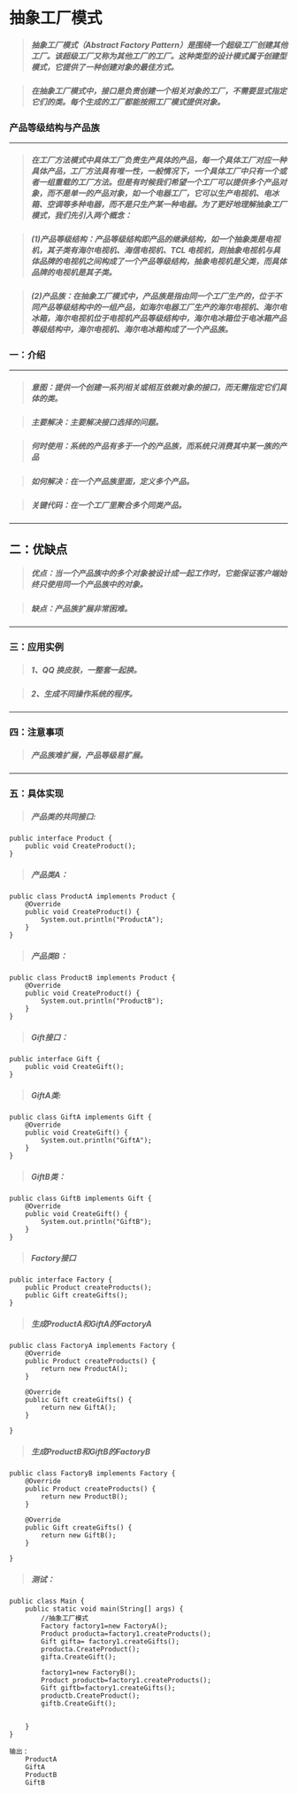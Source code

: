# **抽象工厂模式**
>##### 抽象工厂模式（Abstract Factory Pattern）是围绕一个超级工厂创建其他工厂。该超级工厂又称为其他工厂的工厂。这种类型的设计模式属于创建型模式，它提供了一种创建对象的最佳方式。

>##### 在抽象工厂模式中，接口是负责创建一个相关对象的工厂，不需要显式指定它们的类。每个生成的工厂都能按照工厂模式提供对象。

###  **产品等级结构与产品族**
---
>##### 在工厂方法模式中具体工厂负责生产具体的产品，每一个具体工厂对应一种具体产品，工厂方法具有唯一性，一般情况下，一个具体工厂中只有一个或者一组重载的工厂方法。但是有时候我们希望一个工厂可以提供多个产品对象，而不是单一的产品对象，如一个电器工厂，它可以生产电视机、电冰箱、空调等多种电器，而不是只生产某一种电器。为了更好地理解抽象工厂模式，我们先引入两个概念：

>##### (1)产品等级结构：产品等级结构即产品的继承结构，如一个抽象类是电视机，其子类有海尔电视机、海信电视机、TCL 电视机，则抽象电视机与具体品牌的电视机之间构成了一个产品等级结构，抽象电视机是父类，而具体品牌的电视机是其子类。

>##### (2)产品族：在抽象工厂模式中，产品族是指由同一个工厂生产的，位于不同产品等级结构中的一组产品，如海尔电器工厂生产的海尔电视机、海尔电冰箱，海尔电视机位于电视机产品等级结构中，海尔电冰箱位于电冰箱产品等级结构中，海尔电视机、海尔电冰箱构成了一个产品族。

###  一：**介绍**

---

>#####  意图：提供一个创建一系列相关或相互依赖对象的接口，而无需指定它们具体的类。

>##### 主要解决：主要解决接口选择的问题。

>##### 何时使用：系统的产品有多于一个的产品族，而系统只消费其中某一族的产品

>##### 如何解决：在一个产品族里面，定义多个产品。

>##### 关键代码：在一个工厂里聚合多个同类产品。

---
##  二：**优缺点**
>##### 优点：当一个产品族中的多个对象被设计成一起工作时，它能保证客户端始终只使用同一个产品族中的对象。

>##### 缺点：产品族扩展非常困难。

---
###  三：**应用实例**

>#####  1、QQ 换皮肤，一整套一起换。

>##### 2、生成不同操作系统的程序。

---


###  四：**注意事项**
>##### 产品族难扩展，产品等级易扩展。

---

###  五：**具体实现**

>##### 产品类的共同接口:

```
public interface Product {
    public void CreateProduct();
}
```

>##### 产品类A：

```
public class ProductA implements Product {
    @Override
    public void CreateProduct() {
        System.out.println("ProductA");
    }
}

```
>##### 产品类B：

```
public class ProductB implements Product {
    @Override
    public void CreateProduct() {
        System.out.println("ProductB");
    }
}

```
>##### Gift接口：

```
public interface Gift {
    public void CreateGift();
}
```
>##### GiftA类:

```
public class GiftA implements Gift {
    @Override
    public void CreateGift() {
        System.out.println("GiftA");
    }
}
```

>##### GiftB类：

```
public class GiftB implements Gift {
    @Override
    public void CreateGift() {
        System.out.println("GiftB");
    }
}
```

>##### Factory接口

```
public interface Factory {
    public Product createProducts();
    public Gift createGifts();
}

```

>##### 生成ProductA和GiftA的FactoryA

```
public class FactoryA implements Factory {
    @Override
    public Product createProducts() {
        return new ProductA();
    }

    @Override
    public Gift createGifts() {
        return new GiftA();
    }

}

```
>##### 生成ProductB和GiftB的FactoryB

```
public class FactoryB implements Factory {
    @Override
    public Product createProducts() {
        return new ProductB();
    }

    @Override
    public Gift createGifts() {
        return new GiftB();
    }

}

```

>##### 测试：

```
public class Main {
    public static void main(String[] args) {
        //抽象工厂模式
        Factory factory1=new FactoryA();
        Product producta=factory1.createProducts();
        Gift gifta= factory1.createGifts();
        producta.CreateProduct();
        gifta.CreateGift();

        factory1=new FactoryB();
        Product productb=factory1.createProducts();
        Gift giftb=factory1.createGifts();
        productb.CreateProduct();
        giftb.CreateGift();


    }
}

输出：
    ProductA
    GiftA
    ProductB
    GiftB

```
